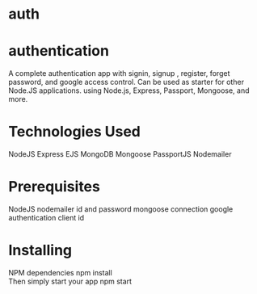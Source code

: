# auth
# authentication
A complete authentication app with signin, signup , register, forget password, and google access control. Can be used as starter for other Node.JS applications. using Node.js, Express, Passport, Mongoose, and more.
# Technologies Used 
NodeJS 
Express 
EJS 
MongoDB 
Mongoose 
PassportJS 
Nodemailer 


# Prerequisites 
NodeJS 
nodemailer id and password
mongoose connection
google authentication client id


# Installing 
NPM dependencies 
npm install  
Then simply start your app 
npm start
